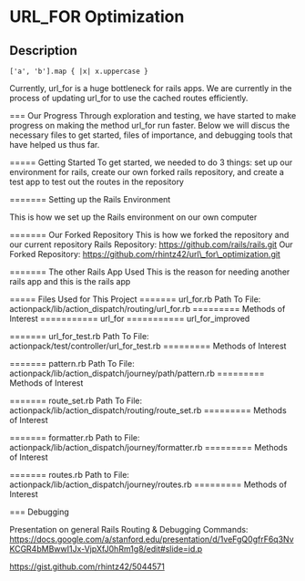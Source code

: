 URL\_FOR Optimization
=====================

Description
--------------------------
    ['a', 'b'].map { |x| x.uppercase }
Currently, url\_for is a huge bottleneck for rails apps.
We are currently in the process of updating url\_for to use the cached routes efficiently.

=== Our Progress
Through exploration and testing, we have started to make progress on making the method url\_for run faster.
Below we will discus the necessary files to get started, files of importance, and debugging tools that have helped us thus far.

===== Getting Started
To get started, we needed to do 3 things:
set up our environment for rails,
create our own forked rails repository,
and create a test app to test out the routes in the repository





======= Setting up the Rails Environment

This is how we set up the Rails environment on our own computer





======= Our Forked Repository
This is how we forked the repository and our current repository
Rails Repository: https://github.com/rails/rails.git
Our Forked Repository: https://github.com/rhintz42/url\_for\_optimization.git





======= The other Rails App Used
This is the reason for needing another rails app and this is the rails app





===== Files Used for This Project
======= url\_for.rb
Path To File: actionpack/lib/action\_dispatch/routing/url\_for.rb
========= Methods of Interest
=========== url_for
=========== url_for_improved

======= url_for_test.rb
Path To File: actionpack/test/controller/url_for_test.rb
========= Methods of Interest

======= pattern.rb
Path To File: actionpack/lib/action_dispatch/journey/path/pattern.rb
========= Methods of Interest

======= route_set.rb
Path To File: actionpack/lib/action_dispatch/routing/route_set.rb
========= Methods of Interest

======= formatter.rb
Path to File: actionpack/lib/action_dispatch/journey/formatter.rb
========= Methods of Interest

======= routes.rb
Path to File: actionpack/lib/action_dispatch/journey/routes.rb
========= Methods of Interest




=== Debugging

Presentation on general Rails Routing & Debugging Commands:
https://docs.google.com/a/stanford.edu/presentation/d/1veFgQ0gfrF6q3NvKCGR4bMBwwI1Jx-VjpXfJ0hRm1g8/edit#slide=id.p

https://gist.github.com/rhintz42/5044571


